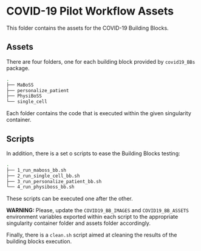 # COVID-19 Pilot Workflow Assets

This folder contains the assets for the COVID-19 Building Blocks.

## Assets

There are four folders, one for each building block provided by ``covid19_BBs``
package.

```bash
.
├── MaBoSS
├── personalize_patient
├── PhysiBoSS
└── single_cell
```

Each folder contains the code that is executed within the given singularity
container.

## Scripts

In addition, there is a set o scripts to ease the Building Blocks testing:

```bash
.
├── 1_run_maboss_bb.sh
├── 2_run_single_cell_bb.sh
├── 3_run_personalize_patient_bb.sh
└── 4_run_physiboss_bb.sh
```

These scripts can be executed one after the other.

**WARNING:** Please, update the ``COVID19_BB_IMAGES`` and ``COVID19_BB_ASSETS``
environment variables exported within each script to the appropriate
singularity container folder and assets folder accordingly.

Finally, there is a ``clean.sh`` script aimed at cleaning the results of the
building blocks execution.
